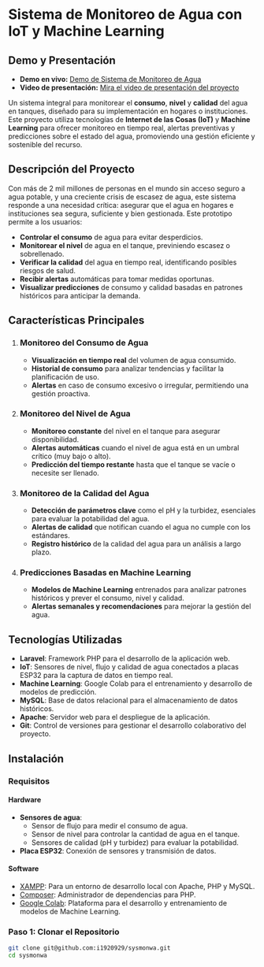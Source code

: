 # Sistema de Monitoreo de Agua con IoT y Machine Learning

## Demo y Presentación
- **Demo en vivo:** [Demo de Sistema de Monitoreo de Agua](https://sysmonwa.techhyoinnovation.com/)
- **Video de presentación:** [Mira el video de presentación del proyecto](https://drive.google.com/file/d/1nh6LUGIFkCmo6l062ByvVykQBWh_0jfN/view?usp=sharing)

Un sistema integral para monitorear el **consumo**, **nivel** y **calidad** del agua en tanques, diseñado para su implementación en hogares o instituciones. Este proyecto utiliza tecnologías de **Internet de las Cosas (IoT)** y **Machine Learning** para ofrecer monitoreo en tiempo real, alertas preventivas y predicciones sobre el estado del agua, promoviendo una gestión eficiente y sostenible del recurso.

## Descripción del Proyecto

Con más de 2 mil millones de personas en el mundo sin acceso seguro a agua potable, y una creciente crisis de escasez de agua, este sistema responde a una necesidad crítica: asegurar que el agua en hogares e instituciones sea segura, suficiente y bien gestionada. Este prototipo permite a los usuarios:
- **Controlar el consumo** de agua para evitar desperdicios.
- **Monitorear el nivel** de agua en el tanque, previniendo escasez o sobrellenado.
- **Verificar la calidad** del agua en tiempo real, identificando posibles riesgos de salud.
- **Recibir alertas** automáticas para tomar medidas oportunas.
- **Visualizar predicciones** de consumo y calidad basadas en patrones históricos para anticipar la demanda.

## Características Principales

1. ### Monitoreo del Consumo de Agua
   - **Visualización en tiempo real** del volumen de agua consumido.
   - **Historial de consumo** para analizar tendencias y facilitar la planificación de uso.
   - **Alertas** en caso de consumo excesivo o irregular, permitiendo una gestión proactiva.

2. ### Monitoreo del Nivel de Agua
   - **Monitoreo constante** del nivel en el tanque para asegurar disponibilidad.
   - **Alertas automáticas** cuando el nivel de agua está en un umbral crítico (muy bajo o alto).
   - **Predicción del tiempo restante** hasta que el tanque se vacíe o necesite ser llenado.

3. ### Monitoreo de la Calidad del Agua
   - **Detección de parámetros clave** como el pH y la turbidez, esenciales para evaluar la potabilidad del agua.
   - **Alertas de calidad** que notifican cuando el agua no cumple con los estándares.
   - **Registro histórico** de la calidad del agua para un análisis a largo plazo.

4. ### Predicciones Basadas en Machine Learning
   - **Modelos de Machine Learning** entrenados para analizar patrones históricos y prever el consumo, nivel y calidad.
   - **Alertas semanales y recomendaciones** para mejorar la gestión del agua.

## Tecnologías Utilizadas

- **Laravel**: Framework PHP para el desarrollo de la aplicación web.
- **IoT**: Sensores de nivel, flujo y calidad de agua conectados a placas ESP32 para la captura de datos en tiempo real.
- **Machine Learning**: Google Colab para el entrenamiento y desarrollo de modelos de predicción.
- **MySQL**: Base de datos relacional para el almacenamiento de datos históricos.
- **Apache**: Servidor web para el despliegue de la aplicación.
- **Git**: Control de versiones para gestionar el desarrollo colaborativo del proyecto.

## Instalación

### Requisitos

#### Hardware
- **Sensores de agua**:
  - Sensor de flujo para medir el consumo de agua.
  - Sensor de nivel para controlar la cantidad de agua en el tanque.
  - Sensores de calidad (pH y turbidez) para evaluar la potabilidad.
- **Placa ESP32**: Conexión de sensores y transmisión de datos.

#### Software
- [XAMPP](https://www.apachefriends.org/index.html): Para un entorno de desarrollo local con Apache, PHP y MySQL.
- [Composer](https://getcomposer.org/): Administrador de dependencias para PHP.
- [Google Colab](https://colab.research.google.com/): Plataforma para el desarrollo y entrenamiento de modelos de Machine Learning.

### Paso 1: Clonar el Repositorio
```bash
git clone git@github.com:i1920929/sysmonwa.git
cd sysmonwa

